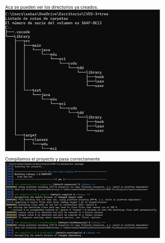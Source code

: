 Aca se pueden ver los directorios ya creados.
![alt text](image.png)

Compilamos el proyecto y pasa correctamente
![alt text](image-1.png)